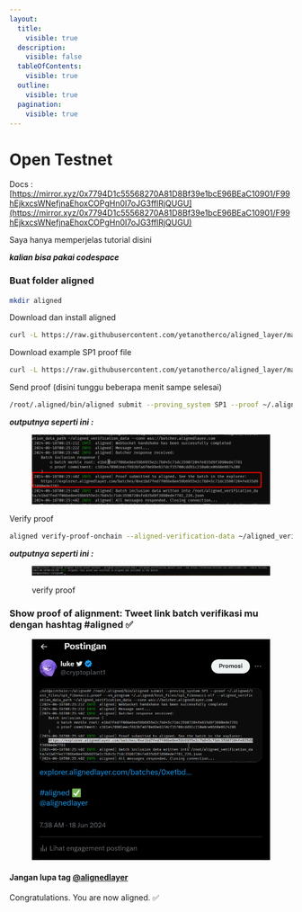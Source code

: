 ```yaml
---
layout:
  title:
    visible: true
  description:
    visible: false
  tableOfContents:
    visible: true
  outline:
    visible: true
  pagination:
    visible: true
---
```


# Open Testnet

Docs : [https://mirror.xyz/0x7794D1c55568270A81D8Bf39e1bcE96BEaC10901/F99hEjkxcsWNefjnaEhoxCOPgHn0I7oJG3fflRjQUGU](https://mirror.xyz/0x7794D1c55568270A81D8Bf39e1bcE96BEaC10901/F99hEjkxcsWNefjnaEhoxCOPgHn0I7oJG3fflRjQUGU)

Saya hanya memperjelas tutorial disini&#x20;

_**kalian bisa pakai codespace**_

### Buat folder aligned

```bash
mkdir aligned
```

Download dan install aligned

```bash
curl -L https://raw.githubusercontent.com/yetanotherco/aligned_layer/main/batcher/aligned/install_aligned.sh | bash
```

Download example SP1 proof file

```bash
curl -L https://raw.githubusercontent.com/yetanotherco/aligned_layer/main/batcher/aligned/get_proof_test_files.sh | bash
```

Send proof (disini tunggu beberapa menit sampe selesai)

```bash
/root/.aligned/bin/aligned submit --proving_system SP1 --proof ~/.aligned/test_files/sp1_fibonacci.proof --vm_program ~/.aligned/test_files/sp1_fibonacci-elf --aligned_verification_data_path ~/aligned_verification_data --conn wss://batcher.alignedlayer.com
```

_**outputnya seperti ini :**_&#x20;

<figure><img src="../../.gitbook/assets/image (15).png" alt=""><figcaption></figcaption></figure>

Verify proof

```bash
aligned verify-proof-onchain --aligned-verification-data ~/aligned_verification_data/*.json --rpc https://ethereum-holesky-rpc.publicnode.com --chain holesky
```

_**outputnya seperti ini :**_

<figure><img src="../../.gitbook/assets/image (14).png" alt=""><figcaption><p>verify proof</p></figcaption></figure>

### **Show proof of alignment:** Tweet link batch verifikasi mu dengan hashtag #aligned ✅ <a href="#heading-show-proof-of-alignment-tweet-the-link-to-your-batch-verification-with-aligned" id="heading-show-proof-of-alignment-tweet-the-link-to-your-batch-verification-with-aligned"></a>

<figure><img src="../../.gitbook/assets/image (16).png" alt=""><figcaption></figcaption></figure>

#### Jangan lupa tag [@alignedlayer](https://x.com/alignedlayer) <a href="#heading-dont-forget-to-tag-alignedlayer" id="heading-dont-forget-to-tag-alignedlayer"></a>

Congratulations. You are now aligned. ✅
